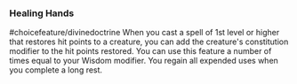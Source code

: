 ### Healing Hands
#choicefeature/divinedoctrine
When you cast a spell of 1st level or higher that restores hit points to a creature, you can add the creature's constitution modifier to the hit points restored. You can use this feature a number of times equal to your Wisdom modifier. You regain all expended uses when you complete a long rest.